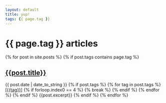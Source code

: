 ```yaml
---
layout: default
title: yup!
tags: {{ page.tag }}
---
```

<h1 class="post-title">{{ page.tag }} articles</h1>

{% for post in site.posts %}
  {% if post.tags contains page.tag %}

## [{{post.title}}]({{post.url}})
<span class="post-date">{{ post.date | date_to_string }}
{% if post.tags %}
  <span class="post-tags">
    {% for tag in post.tags %}
      <a href="{{tag | datapage_url: '/tags' | remove: '.html'}}">[{{tag}}]</a>
      {% if forloop.index0 == 4 %}
        {% break %}
      {% endif %}
    {% endfor %}
  </span>
{% endif %}
</span>
{{post.excerpt}}
  {% endif %}
{% endfor %}
